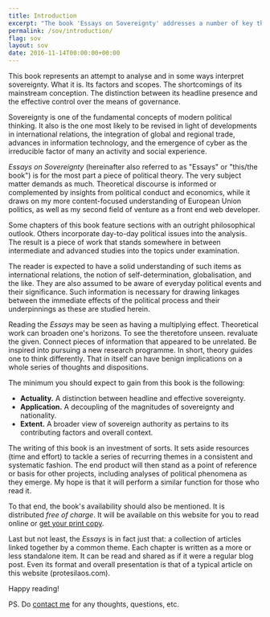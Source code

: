 ```yaml
---
title: Introduction
excerpt: "The book 'Essays on Sovereignty' addresses a number of key theoretical issues pertinent to modern politics."
permalink: /sov/introduction/
flag: sov
layout: sov
date: 2016-11-14T00:00:00+00:00
---
```

This book represents an attempt to analyse and in some ways interpret sovereignty. What it is. Its factors and scopes. The shortcomings of its mainstream conception. The distinction between its headline presence and the effective control over the means of governance.

Sovereignty is one of the fundamental concepts of modern political thinking. It also is the one most likely to be revised in light of developments in international relations, the integration of global and regional trade, advances in information technology, and the emergence of cyber as the irreducible factor of many an activity and social experience.

*Essays on Sovereignty* (hereinafter also referred to as "Essays" or "this/the book") is for the most part a piece of political theory. The very subject matter demands as much. Theoretical discourse is informed or complemented by insights from political conduct and economics, while it draws on my more content-focused understanding of European Union politics, as well as my second field of venture as a front end web developer.

Some chapters of this book feature sections with an outright philosophical outlook. Others incorporate day-to-day political issues into the analysis. The result is a piece of work that stands somewhere in between intermediate and advanced studies into the topics under examination.

The reader is expected to have a solid understanding of such items as international relations, the notion of self-determination, globalisation, and the like. They are also assumed to be aware of everyday political events and their significance. Such information is necessary for drawing linkages between the immediate effects of the political process and their underpinnings as these are studied herein.

Reading the *Essays* may be seen as having a multiplying effect. Theoretical work can broaden one's horizons. To see the theretofore unseen. revaluate the given. Connect pieces of information that appeared to be unrelated. Be inspired into pursuing a new research programme. In short, theory guides one to think differently. That in itself can have benign implications on a whole series of thoughts and dispositions.

The minimum you should expect to gain from this book is the following:

- **Actuality.** A distinction between headline and effective sovereignty.
- **Application.** A decoupling of the magnitudes of sovereignty and nationality.
- **Extent.** A broader view of sovereign authority as pertains to its contributing factors and overall context.

The writing of this book is an investment of sorts. It sets aside resources (time and effort) to tackle a series of recurring themes in a consistent and systematic fashion. The end product will then stand as a point of reference or basis for other projects, including analyses of political phenomena as they emerge. My hope is that it will perform a similar function for those who read it.

To that end, the book's availability should also be mentioned. It is distributed *free of charge*. It will be available on this website for you to read online or [get your print copy](/sov/print/).

Last but not least, the *Essays* is in fact just that: a collection of articles linked together by a common theme. Each chapter is written as a more or less standalone item. It can be read and shared as if it were a regular blog post. Even its format and overall presentation is that of a typical article on this website (protesilaos.com).

Happy reading!

PS. Do [contact me](/contact/) for any thoughts, questions, etc.
